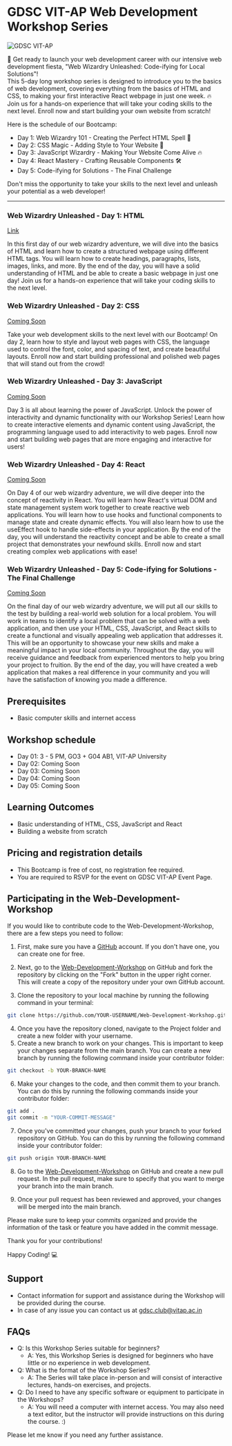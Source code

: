# GDSC VIT-AP Web Development Workshop Series

![GDSC VIT-AP](https://user-images.githubusercontent.com/65449934/213941375-04ad72f5-988d-4a2f-9803-d0dd18d4d690.png)


🚀 Get ready to launch your web development career with our intensive web development fiesta, "Web Wizardry Unleashed: Code-ifying for Local Solutions"! <br> This 5-day long workshop series is designed to introduce you to the basics of web development, covering everything from the basics of HTML and CSS, to making your first interactive React webpage in just one week. 🔥 Join us for a hands-on experience that will take your coding skills to the next level. Enroll now and start building your own website from scratch! 


Here is the schedule of our Bootcamp:
- Day 1: Web Wizardry 101 - Creating the Perfect HTML Spell 📄
- Day 2: CSS Magic - Adding Style to Your Website 🎨
- Day 3: JavaScript Wizardry - Making Your Website Come Alive 🔥
- Day 4: React Mastery - Crafting Reusable Components 🛠
- Day 5: Code-ifying for Solutions - The Final Challenge

Don't miss the opportunity to take your skills to the next level and unleash your potential as a web developer!

<hr>

### Web Wizardry Unleashed - Day 1: HTML

[Link](https://gdsc.community.dev/events/details/developer-student-clubs-vellore-institute-of-technology-ap-campus-presents-web-wizardry-unleashed-web-development-workshop-series-ep-01/)

In this first day of our web wizardry adventure, we will dive into the basics of HTML and learn how to create a structured webpage using different HTML tags. You will learn how to create headings, paragraphs, lists, images, links, and more. By the end of the day, you will have a solid understanding of HTML and be able to create a basic webpage in just one day! Join us for a hands-on experience that will take your coding skills to the next level. 

### Web Wizardry Unleashed - Day 2: CSS
[Coming Soon]()

Take your web development skills to the next level with our Bootcamp! On day 2, learn how to style and layout web pages with CSS, the language used to control the font, color, and spacing of text, and create beautiful layouts. Enroll now and start building professional and polished web pages that will stand out from the crowd!

### Web Wizardry Unleashed - Day 3: JavaScript

[Coming Soon]()

Day 3 is all about learning the power of JavaScript. Unlock the power of interactivity and dynamic functionality with our Workshop Series! Learn how to create interactive elements and dynamic content using JavaScript, the programming language used to add interactivity to web pages. Enroll now and start building web pages that are more engaging and interactive for users!

### Web Wizardry Unleashed - Day 4: React

[Coming Soon]()

On Day 4 of our web wizardry adventure, we will dive deeper into the concept of reactivity in React. You will learn how React's virtual DOM and state management system work together to create reactive web applications. You will learn how to use hooks and functional components to manage state and create dynamic effects. You will also learn how to use the useEffect hook to handle side-effects in your application. By the end of the day, you will understand the reactivity concept and be able to create a small project that demonstrates your newfound skills. Enroll now and start creating complex web applications with ease!

### Web Wizardry Unleashed - Day 5: Code-ifying for Solutions - The Final Challenge

[Coming Soon]()

On the final day of our web wizardry adventure, we will put all our skills to the test by building a real-world web solution for a local problem. You will work in teams to identify a local problem that can be solved with a web application, and then use your HTML, CSS, JavaScript, and React skills to create a functional and visually appealing web application that addresses it. This will be an opportunity to showcase your new skills and make a meaningful impact in your local community. Throughout the day, you will receive guidance and feedback from experienced mentors to help you bring your project to fruition. By the end of the day, you will have created a web application that makes a real difference in your community and you will have the satisfaction of knowing you made a difference.

## Prerequisites

-   Basic computer skills and internet access

## Workshop schedule

- Day 01: 3 - 5 PM, GO3 + G04 AB1, VIT-AP University
- Day 02: Coming Soon
- Day 03: Coming Soon
- Day 04: Coming Soon
- Day 05: Coming Soon

## Learning Outcomes

-   Basic understanding of HTML, CSS, JavaScript and React
-   Building a website from scratch

## Pricing and registration details

-   This Bootcamp is free of cost, no registration fee required.
-  You are required to RSVP for the event on GDSC VIT-AP Event Page.

## Participating in the Web-Development-Workshop
If you would like to contribute code to the  Web-Development-Workshop, there are a few steps you need to follow:

1.  First, make sure you have a [GitHub](https://github.com/) account. If you don't have one, you can create one for free.
    
2.  Next, go to the [Web-Development-Workshop](https://github.com/Google-Developers-Student-Club-VIT-AP/Web-Development-Workshop) on GitHub and fork the repository by clicking on the "Fork" button in the upper right corner. This will create a copy of the repository under your own GitHub account.
    
3.  Clone the repository to your local machine by running the following command in your terminal:

``` bash
git clone https://github.com/YOUR-USERNAME/Web-Development-Workshop.git
```

4.  Once you have the repository cloned, navigate to the Project folder and create a new folder with your username.
5.  Create a new branch to work on your changes. This is important to keep your changes separate from the main branch. You can create a new branch by running the following command inside your contributor folder:
    
``` bash
git checkout -b YOUR-BRANCH-NAME
```

6.  Make your changes to the code, and then commit them to your branch. You can do this by running the following commands inside your contributor folder:

```bash
git add .
git commit -m "YOUR-COMMIT-MESSAGE"
``` 

7.  Once you've committed your changes, push your branch to your forked repository on GitHub. You can do this by running the following command inside your contributor folder:


```bash
git push origin YOUR-BRANCH-NAME
``` 

8.  Go to the [Web-Development-Workshop](Google-Developers-Student-Club-VIT-AP/Web-Development-Workshop) on GitHub and create a new pull request. In the pull request, make sure to specify that you want to merge your branch into the main branch.
    
9.  Once your pull request has been reviewed and approved, your changes will be merged into the main branch.
    
Please make sure to keep your commits organized and provide the information of the task or feature you have added in the commit message.

Thank you for your contributions!

Happy Coding! 💻

## Support

-   Contact information for support and assistance during the Workshop will be provided during the course.
- In case of any issue you can contact us  at [gdsc.club@vitap.ac.in](mailto:gdsc.club@vitap.ac.in)

## FAQs

-   Q: Is this Workshop Series suitable for beginners?
    -   A: Yes, this Workshop Series is designed for beginners who have little or no experience in web development.
-   Q: What is the format of the Workshop Series?
    -   A: The Series will take place in-person and will consist of interactive lectures, hands-on exercises, and projects.
-   Q: Do I need to have any specific software or equipment to participate in the Workshops?
    -   A: You will need a computer with internet access. You may also need a text editor, but the instructor will provide instructions on this during the course. :)

Please let me know if you need any further assistance.
